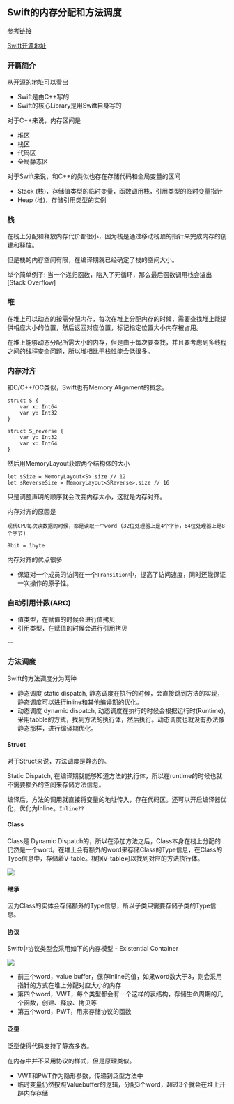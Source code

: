 ## Swift的内存分配和方法调度

[参考链接](https://blog.csdn.net/hello_hwc/article/details/53147910)

[Swift开源地址](https://github.com/apple/swift)

### 开篇简介

从开源的地址可以看出

* Swift是由C++写的
* Swift的核心Library是用Swift自身写的

对于C++来说，内存区间是

* 堆区
* 栈区
* 代码区
* 全局静态区

对于Swift来说，和C++的类似也存在存储代码和全局变量的区间

* Stack (栈)，存储值类型的临时变量，函数调用栈，引用类型的临时变量指针
* Heap (堆)，存储引用类型的实例

### 栈

在栈上分配和释放内存代价都很小，因为栈是通过移动栈顶的指针来完成内存的创建和释放。

但是栈的内存空间有限，在编译期就已经确定了栈的空间大小。

举个简单例子: 当一个递归函数，陷入了死循环，那么最后函数调用栈会溢出[Stack Overflow]

### 堆

在堆上可以动态的按需分配内存，每次在堆上分配内存的时候，需要查找堆上能提供相应大小的位置，然后返回对应位置，标记指定位置大小内存被占用。

在堆上能够动态分配所需大小的内存，但是由于每次要查找，并且要考虑到多线程之间的线程安全问题，所以堆相比于栈性能会低很多。

### 内存对齐

和C/C++/OC类似，Swift也有Memory Alignment的概念。

```
struct S {
	var x: Int64
	var y: Int32
}

struct S_reverse {
	var y: Int32
	var x: Int64
}
```

然后用MemoryLayout获取两个结构体的大小

```
let sSize = MemoryLayout<S>.size // 12
let sReverseSize = MemoryLayout<SReverse>.size // 16
```

只是调整声明的顺序就会改变内存大小，这就是内存对齐。

内存对齐的原因是

```
现代CPU每次读数据的时候，都是读取一个word (32位处理器上是4个字节，64位处理器上是8个字节)

8bit = 1byte
```

内存对齐的优点很多

* 保证对一个成员的访问在一个`Transition`中，提高了访问速度，同时还能保证一次操作的原子性。

### 自动引用计数(ARC)

* 值类型，在赋值的时候会进行值拷贝
* 引用类型，在赋值的时候会进行引用拷贝

--

### 方法调度

Swift的方法调度分为两种

* 静态调度 static dispatch, 静态调度在执行的时候，会直接跳到方法的实现，静态调度可以进行inline和其他编译期的优化。
* 动态调度 dynamic dispatch, 动态调度在执行的时候会根据运行时(Runtime), 采用tabble的方式，找到方法的执行体，然后执行。动态调度也就没有办法像静态那样，进行编译期优化。

#### Struct

对于Struct来说，方法调度是静态的。

Static Dispatch, 在编译期就能够知道方法的执行体，所以在runtime的时候也就不需要额外的空间来存储方法信息。

编译后，方法的调用就直接将变量的地址传入，存在代码区。还可以开启编译器优化，优化为Inline。`Inline??`

#### Class

Class是 Dynamic Dispatch的，所以在添加方法之后，Class本身在栈上分配的仍然是一个word。在堆上会有额外的word来存储Class的Type信息，在Class的Type信息中，存储着V-table。根据V-table可以找到对应的方法执行体。

![](https://tva1.sinaimg.cn/large/0082zybpgy1gc0xh7wab7j30q60me3zu.jpg)

#### 继承

因为Class的实体会存储额外的Type信息，所以子类只需要存储子类的Type信息。

#### 协议

Swift中协议类型会采用如下的内存模型 - Existential Container

![](https://tva1.sinaimg.cn/large/0082zybpgy1gc0xofu91pj30ha0hgt98.jpg)

* 前三个word，value buffer，保存Inline的值，如果word数大于3，则会采用指针的方式在堆上分配对应大小的内存
* 第四个word，VWT，每个类型都会有一个这样的表结构，存储生命周期的几个函数，创建、释放、拷贝等
* 第五个word，PWT，用来存储协议的函数

#### 泛型

泛型使得代码支持了静态多态。

在内存中并不采用协议的样式，但是原理类似。

* VWT和PWT作为隐形参数，传递到泛型方法中
* 临时变量仍然按照Valuebuffer的逻辑，分配3个word，超过3个就会在堆上开辟内存存储